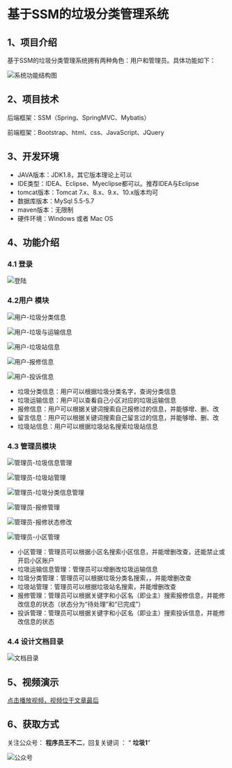 # 基于SSM的垃圾分类管理系统

## 1、项目介绍

基于SSM的垃圾分类管理系统拥有两种角色：用户和管理员。具体功能如下：

![系统功能结构图](https://project-images-1256969109.cos.ap-chongqing.myqcloud.com/Typora-Images/202205291131402.jpg)


## 2、项目技术

后端框架：SSM（Spring、SpringMVC、Mybatis）

前端框架：Bootstrap、html、css、JavaScript、JQuery

## 3、开发环境

- JAVA版本：JDK1.8，其它版本理论上可以
- IDE类型：IDEA、Eclipse、Myeclipse都可以。推荐IDEA与Eclipse
- tomcat版本：Tomcat 7.x、8.x、9.x、10.x版本均可
- 数据库版本：MySql 5.5-5.7
- maven版本：无限制
- 硬件环境：Windows 或者 Mac OS


## 4、功能介绍

### 4.1 登录

![登陆](https://project-images-1256969109.cos.ap-chongqing.myqcloud.com/Typora-Images/202205291131086.jpg)

### 4.2用户 模块

![用户-垃圾分类信息](https://project-images-1256969109.cos.ap-chongqing.myqcloud.com/Typora-Images/202205291131019.jpg)

![用户-垃圾与运输信息](https://project-images-1256969109.cos.ap-chongqing.myqcloud.com/Typora-Images/202205291131456.jpg)

![用户-垃圾站信息](https://project-images-1256969109.cos.ap-chongqing.myqcloud.com/Typora-Images/202205291131820.jpg)

![用户-报修信息](https://project-images-1256969109.cos.ap-chongqing.myqcloud.com/Typora-Images/202205291132298.jpg)

![用户-投诉信息](https://project-images-1256969109.cos.ap-chongqing.myqcloud.com/Typora-Images/202205291132776.jpg)

- 垃圾分类信息：用户可以根据垃圾分类名字，查询分类信息
- 垃圾运输信息：用户可以查看自己小区对应的垃圾运输信息
- 报修信息：用户可以根据关键词搜索自己报修过的信息，并能够增、删、改
- 留言信息：用户可以根据关键词搜索自己留言过的信息，并能够增、删、改
- 垃圾站信息：用户可以根据垃圾站名搜索垃圾站信息

### 4.3 管理员模块

![管理员-垃圾信息管理](https://project-images-1256969109.cos.ap-chongqing.myqcloud.com/Typora-Images/202205291134476.jpg)

![管理员-垃圾站管理](https://project-images-1256969109.cos.ap-chongqing.myqcloud.com/Typora-Images/202205291134836.jpg)

![管理员-垃圾分类信息管理](https://project-images-1256969109.cos.ap-chongqing.myqcloud.com/Typora-Images/202205291134120.jpg)

![管理员-报修管理](https://project-images-1256969109.cos.ap-chongqing.myqcloud.com/Typora-Images/202205291134478.jpg)

![管理员-报修状态修改](https://project-images-1256969109.cos.ap-chongqing.myqcloud.com/Typora-Images/202205291134666.jpg)

![管理员-小区管理](https://project-images-1256969109.cos.ap-chongqing.myqcloud.com/Typora-Images/202205291134832.jpg)

- 小区管理：管理员可以根据小区名搜索小区信息，并能增删改查，还能禁止或开启小区账户
- 垃圾运输信息管理：管理员可以增删改垃圾运输信息
- 垃圾分类管理：管理员可以根据垃圾分类名搜索，，并能增删改查
- 垃圾站管理：管理员可以根据垃圾站名搜索，并能增删改查
- 报修管理：管理员可以根据关键字和小区名（即业主）搜索报修信息，并能修改信息的状态（状态分为“待处理”和“已完成”）
- 投诉管理：管理员可以根据关键字和小区名（即业主）搜索投诉信息，并能修改信息的状态

### 4.4 设计文档目录

![文档目录](https://project-images-1256969109.cos.ap-chongqing.myqcloud.com/Typora-Images/202205291138962.jpg)

## 5、视频演示

[点击播放视频，视频位于文章最后](输入链接)

## 6、获取方式

关注公众号： **程序员王不二**，回复关键词  ： “ **垃圾1**”   



![公众号](https://project-images-1256969109.cos.ap-chongqing.myqcloud.com/Typora-Images/202205281253739.png)

